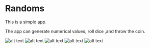 # Randoms

This is a simple app.

The app can generate numerical values, roll dice ,and throw the coin.

![alt text](https://github.com/TeodorGG/Randoms/blob/master/ScreenShot/photo5420440893434998621.jpg)
![alt text](https://github.com/TeodorGG/Randoms/blob/master/ScreenShot/photo5420440893434998622.jpg)
![alt text](https://github.com/TeodorGG/Randoms/blob/master/ScreenShot/photo5420440893434998623.jpg)
![alt text](https://github.com/TeodorGG/Randoms/blob/master/ScreenShot/photo5420440893434998624.jpg)
![alt text](https://github.com/TeodorGG/Randoms/blob/master/ScreenShot/photo5420440893434998625.jpg)
